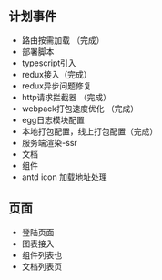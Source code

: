 ## 计划事件

* 路由按需加载 （完成）
* 部署脚本
* typescript引入
* redux接入（完成）
* redux异步问题修复
* http请求拦截器 （完成）
* webpack打包速度优化 （完成）
* egg日志模块配置   
* 本地打包配置，线上打包配置（完成）
* 服务端渲染-ssr 
* 文档 
* 组件
* antd icon 加载地址处理


## 页面

* 登陆页面
* 图表接入
* 组件列表也
* 文档列表页